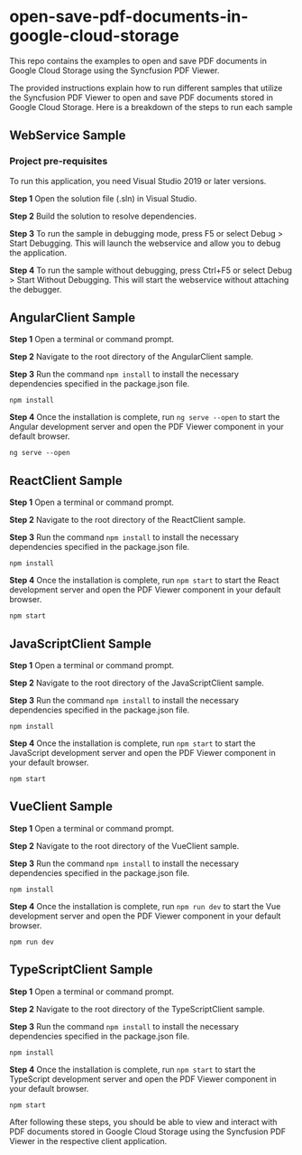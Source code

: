 # open-save-pdf-documents-in-google-cloud-storage

This repo contains the examples to open and save PDF documents in Google Cloud Storage using the Syncfusion PDF Viewer.

The provided instructions explain how to run different samples that utilize the Syncfusion PDF Viewer to open and save PDF documents stored in Google Cloud Storage. Here is a breakdown of the steps to run each sample

## WebService Sample

### Project pre-requisites

To run this application, you need Visual Studio 2019 or later versions.

**Step 1** Open the solution file (.sln) in Visual Studio.

**Step 2** Build the solution to resolve dependencies.

**Step 3** To run the sample in debugging mode, press F5 or select Debug > Start Debugging. This will launch the webservice and allow you to debug the application.

**Step 4** To run the sample without debugging, press Ctrl+F5 or select Debug > Start Without Debugging. This will start the webservice without attaching the debugger.

## AngularClient Sample

**Step 1** Open a terminal or command prompt.

**Step 2** Navigate to the root directory of the AngularClient sample.

**Step 3** Run the command `npm install` to install the necessary dependencies specified in the package.json file.

```
npm install
```

**Step 4** Once the installation is complete, run `ng serve --open` to start the Angular development server and open the PDF Viewer component in your default browser.

```
ng serve --open
```

## ReactClient Sample

**Step 1** Open a terminal or command prompt.

**Step 2** Navigate to the root directory of the ReactClient sample.

**Step 3** Run the command `npm install` to install the necessary dependencies specified in the package.json file.

```
npm install
```

**Step 4** Once the installation is complete, run `npm start` to start the React development server and open the PDF Viewer component in your default browser.

```
npm start
```

## JavaScriptClient Sample

**Step 1** Open a terminal or command prompt.

**Step 2** Navigate to the root directory of the JavaScriptClient sample.

**Step 3** Run the command `npm install` to install the necessary dependencies specified in the package.json file.

```
npm install
```

**Step 4** Once the installation is complete, run `npm start` to start the JavaScript development server and open the PDF Viewer component in your default browser.

```
npm start
```

##  VueClient Sample

**Step 1** Open a terminal or command prompt.

**Step 2** Navigate to the root directory of the VueClient sample.

**Step 3** Run the command `npm install` to install the necessary dependencies specified in the package.json file.

```
npm install
```

**Step 4** Once the installation is complete, run `npm run dev` to start the Vue development server and open the PDF Viewer component in your default browser.

```
npm run dev
```

##  TypeScriptClient Sample

**Step 1** Open a terminal or command prompt.

**Step 2** Navigate to the root directory of the TypeScriptClient sample.

**Step 3** Run the command `npm install` to install the necessary dependencies specified in the package.json file.

```
npm install
```

**Step 4** Once the installation is complete, run `npm start` to start the TypeScript development server and open the PDF Viewer component in your default browser.

```
npm start
```

After following these steps, you should be able to view and interact with PDF documents stored in Google Cloud Storage using the Syncfusion PDF Viewer in the respective client application.